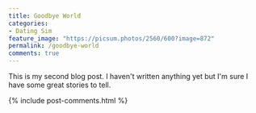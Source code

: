 ```yaml
---
title: Goodbye World
categories:
- Dating Sim
feature_image: "https://picsum.photos/2560/600?image=872"
permalink: /goodbye-world
comments: true
---
```


This is my second blog post. I haven't written anything yet but I'm sure I have some great stories to tell.

{% include post-comments.html %}
